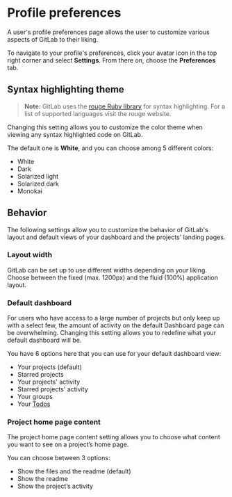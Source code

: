 # Profile preferences

A user's profile preferences page allows the user to customize various aspects
of GitLab to their liking.

To navigate to your profile's preferences, click your avatar icon in the top
right corner and select **Settings**. From there on, choose the **Preferences**
tab.

## Syntax highlighting theme

>**Note:**
GitLab uses the [rouge Ruby library][rouge] for syntax highlighting. For a
list of supported languages visit the rouge website.

Changing this setting allows you to customize the color theme when viewing any
syntax highlighted code on GitLab.

The default one is **White**, and you can choose among 5 different colors:

- White
- Dark
- Solarized light
- Solarized dark
- Monokai

## Behavior

The following settings allow you to customize the behavior of GitLab's layout
and default views of your dashboard and the projects' landing pages.

### Layout width

GitLab can be set up to use different widths depending on your liking. Choose
between the fixed (max. 1200px) and the fluid (100%) application layout.

### Default dashboard

For users who have access to a large number of projects but only keep up with a
select few, the amount of activity on the default Dashboard page can be
overwhelming. Changing this setting allows you to redefine what your default
dashboard will be.

You have 6 options here that you can use for your default dashboard view:

- Your projects (default)
- Starred projects
- Your projects' activity
- Starred projects' activity
- Your groups
- Your [Todos]

### Project home page content

The project home page content setting allows you to choose what content you want to
see on a project’s home page.

You can choose between 3 options:

- Show the files and the readme (default)
- Show the readme
- Show the project’s activity

[rouge]: http://rouge.jneen.net/ "Rouge website"
[todos]: ../../workflow/todos.md
